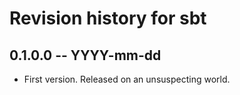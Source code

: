 # Revision history for sbt

## 0.1.0.0 -- YYYY-mm-dd

* First version. Released on an unsuspecting world.
